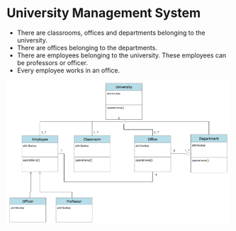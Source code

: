 # University Management System 

- There are classrooms, offices and departments belonging to the university.
- There are offices belonging to the departments.
- There are employees belonging to the university. These employees can be professors or officer.
- Every employee works in an office.

![University Management System UML Class Diagram](UniversityManagementSystem_UMLDiagram.jpg)
